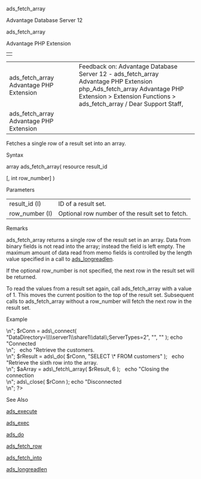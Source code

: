 ads\_fetch\_array




Advantage Database Server 12  

ads\_fetch\_array

Advantage PHP Extension

|  |
| --- |
|  |

|  |  |  |  |  |
| --- | --- | --- | --- | --- |
| ads\_fetch\_array  Advantage PHP Extension |  |  | Feedback on: Advantage Database Server 12 - ads\_fetch\_array Advantage PHP Extension php\_Ads\_fetch\_array Advantage PHP Extension > Extension Functions > ads\_fetch\_array / Dear Support Staff, |  |
| ads\_fetch\_array  Advantage PHP Extension |  |  |  |  |

Fetches a single row of a result set into an array.

Syntax

array ads\_fetch\_array( resource result\_id

[, int row\_number] )

Parameters

|  |  |
| --- | --- |
| result\_id (I) | ID of a result set. |
| row\_number (I) | Optional row number of the result set to fetch. |

Remarks

ads\_fetch\_array returns a single row of the result set in an array. Data from binary fields is not read into the array; instead the field is left empty. The maximum amount of data read from memo fields is controlled by the length value specified in a call to [ads\_longreadlen](php_ads_longreadlen.htm).

If the optional row\_number is not specified, the next row in the result set will be returned.

To read the values from a result set again, call ads\_fetch\_array with a value of 1. This moves the current position to the top of the result set. Subsequent calls to ads\_fetch\_array without a row\_number will fetch the next row in the result set.

Example

<?

echo "Connecting to Server<br>\n";

$rConn = ads\_connect( "DataDirectory=\\\\server1\\share1\\data\\;ServerTypes=2", "", "" );

echo "Connected<br>\n";

 

echo "Retrieve the customers.<br>\n";

$rResult = ads\_do( $rConn, "SELECT \* FROM customers" );

 

echo "Retrieve the sixth row into the array.<br>\n";

$aArray = ads\_fetch\_array( $rResult, 6 );

 

echo "Closing the connection<br>\n";

ads\_close( $rConn );

echo "Disconnected<br>\n";

?>

See Also

[ads\_execute](php_ads_execute.htm)

[ads\_exec](php_ads_exec.htm)

[ads\_do](php_ads_do.htm)

[ads\_fetch\_row](php_ads_fetch_row.htm)

[ads\_fetch\_into](php_ads_fetch_into.htm)

[ads\_longreadlen](php_ads_longreadlen.htm)